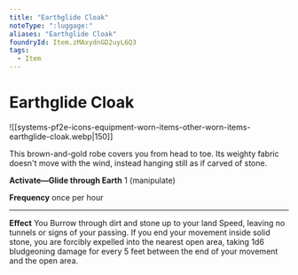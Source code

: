 ```yaml
---
title: "Earthglide Cloak"
noteType: ":luggage:"
aliases: "Earthglide Cloak"
foundryId: Item.zMAxydnGD2uyL6Q3
tags:
  - Item
---
```


# Earthglide Cloak
![[systems-pf2e-icons-equipment-worn-items-other-worn-items-earthglide-cloak.webp|150]]

This brown-and-gold robe covers you from head to toe. Its weighty fabric doesn't move with the wind, instead hanging still as if carved of stone.

**Activate—Glide through Earth** 1 (manipulate)

**Frequency** once per hour

* * *

**Effect** You Burrow through dirt and stone up to your land Speed, leaving no tunnels or signs of your passing. If you end your movement inside solid stone, you are forcibly expelled into the nearest open area, taking 1d6 bludgeoning damage for every 5 feet between the end of your movement and the open area.
